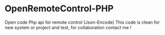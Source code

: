 # OpenRemoteControl-PHP
Open code Php api for remote control (Json-Encode)
This code is clean for new system or project and test, for collaboration contact me !

